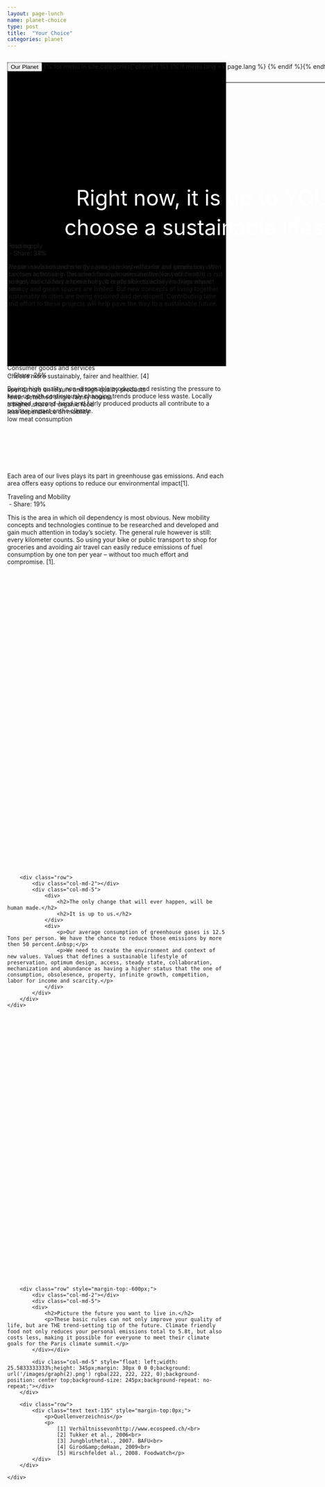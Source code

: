 ```yaml
---
layout: page-lunch
name: planet-choice
type: post
title:  "Your Choice"
categories: planet
---
```



<div style="background-color: #000;">
	<div class="container-hero container-hero-1 clearfix" style="background-image: url('/images/Unknown.jpeg'); background-repeat: no-repeat; background-size: 1500px 837px; background-position: 50% 0%;background-color: #000;height: 700px;">
		<div class="container-hero-content container-hero-content-1 clearfix">
			<div class="container-4 clearfix" style="margin-bottom:-40px;margin-top:30px;width: 960px;height: 46px;border-bottom: 1px solid rgb(0, 0, 0);">
				<button class="text text-5" style="text-align:left;color:#000" onClick="window.location='/planet';" >Our Planet</button>
				{% for menu in site.categories["planet"] %}
				{% if menu.lang == page.lang %}
				<button class="_button" style="float:right;margin-left:20px;margin-top:8px;font-size:0.95em" onClick="window.location='{{menu.url}}';">{{menu.title}}</button>
				{% endif %}{% endfor %}
			</div>
			<div style="line-height: 1.38;clear: both;width: 796px;margin: 250px 0 0 82px;border-radius: 3px;background-color: rgba(255, 255, 255, 0);font-size: 3.5em;text-align: center;float: left; color: #fff">Right now, it is up to YOU to choose a sustainable lifestyle.</div>
		</div>
	</div>
</div>	


<div class="hero clearfix">
	<div class="element element-1"></div>
	<div class="container-3 clearfix">
		<p class="text text-3">Choose more sustainably, fairer and healthier. [4]</p>
		<p class="text text-4">spend more on leisure and high quality products<br>fewer detached single family houses<br>a higher share of organic food <br>less dependence on mobility<br>low meat consumption</p>
	</div>
</div>


<div class="content-characters clearfix" style="margin-top: 114px;">
	<div class=" container-5 clearfix">
		<p class="text text-6">Each area of our lives plays its part in greenhouse gas emissions. And each area offers easy options to reduce our environmental impact[1].</p>
		<div class="element element-2"></div>
	</div>			
	<div class=" container-8 clearfix">
		<div class=" container-9 clearfix">
			<p class="text text-9">Traveling and Mobility <br>&nbsp;- Share: 19%</p>
			<p class="text text-10">This is the area in which oil dependency is most obvious. New mobility concepts and technologies continue to be researched and  developed and gain much attention in today’s society. The general rule however is still: every kilometer counts. So using your bike or public transport to shop for groceries and avoiding air travel can easily reduce emissions of fuel consumption by one ton per year – without too much effort and compromise. [1].</p>
		</div>
		<div class="element element-3" style="margin-top:-478px"></div>
	</div>
	<div class=" container-12 clearfix">
		<div class=" container-16 clearfix">
			<p class="text text-12">Consumer goods and services <br>&nbsp;- Share: 26%</p>
			<p class="text text-20">Buying high quality, non-disposable products and resisting the pressure to keep up with continuously changing trends produce less waste. Locally repaired, second-hand and fairly produced products all contribute to a positive impact onthe climate.</p>
		</div>
		<div class="element element-7" style="margin-top:-424px;"></div>
	</div>
	<div class=" container-21 clearfix">
		<div class=" container-23 clearfix">
			<p class="text text-33">Food supply <br>&nbsp;- Share: 31%</p>
			<p class="text text-40">We can save emissions in this area in a cost-efficient and simple way. We can turn activities in this area into a win-win situation for your health, budget and culinary experiences. It is possible to achieve a huge impact here.</p>
		</div>
		<div class="element element-12" style="margin-top:-333px;"></div>
	</div>
	<div class=" container-31 clearfix">
		<div class=" container-33 clearfix">
			<p class="text text-58">Housing <br>&nbsp;- Share: 24%</p>
			<p class="text text-65">Proper insulation and energy saving are keywords for our generation when it comes to housing. Detached family houses are the least efficient. It is not an easy task to find a home hat you really like especially in cities where privacy and green spaces are limited. But new concepts of living together sustainably in cities are being explored and developed. Contributing time and effort to these projects will help pave the way to a sustainable future.</p>
		</div>
		<div class="element element-17" style="margin-top:-473px;"></div>
	</div>
</div>


<div class="container">
	<div class="row" style="margin-top:1400px;">

		<div class="row">
			<div class="col-md-2"></div>
			<div class="col-md-5">
				<div>
					<h2>The only change that will ever happen, will be human made.</h2>
					<h2>It is up to us.</h2>
				</div>
				<div>
					<p>Our average consumption of greenhouse gases is 12.5 Tons per person. We have the chance to reduce those emissions by more then 50 percent.&nbsp;</p>
					<p>We need to create the environment and context of new values. Values that defines a sustainable lifestyle of preservation, optimum design, access, steady state, collaboration, mechanization and abundance as having a higher status that the one of consumption, obsolesence, property, infinite growth, competition, labor for income and scarcity.</p>
				</div>
			</div>
		</div>
	</div>
</div>


<div class="element-25" style="margin-top:100px;"></div>

<div class="container">
	<div class="row" style="margin-top:640px;">
		
		<div class="row" style="margin-top:-600px;">
			<div class="col-md-2"></div>
			<div class="col-md-5">
			<div>
				<h2>Picture the future you want to live in.</h2>
				<p>These basic rules can not only improve your quality of life, but are THE trend-setting tip of the future. Climate friendly food not only reduces your personal emissions total to 5.8t, but also costs less, making it possible for everyone to meet their climate goals for the Paris climate summit.</p>
			</div></div>
			
			<div class="col-md-5" style="float: left;width: 25.5833333333%;height: 345px;margin: 30px 0 0 0;background: url('/images/graph(2).png') rgba(222, 222, 222, 0);background-position: center top;background-size: 245px;background-repeat: no-repeat;"></div>
		</div>

		<div class="row">
			<div class="text text-135" style="margin-top:0px;">
				<p>Quellenverzeichnis</p>
				<p>
					[1] Verhältnissevonhttp://www.ecospeed.ch/<br>
					[2] Tukker et al., 2006<br>
					[3] Jungbluthetal., 2007. BAFU<br>
					[4] Girod&amp;deHaan, 2009<br>
					[5] Hirschfeldet al., 2008. Foodwatch</p>
			</div>
		</div>
		
	</div>
</div>



<!-- <div class="follow-up-footer follow-up-footer-10 clearfix">
	<div class="element-about-eaternity element-about-eaternity-6 clearfix">
		<p class="text text-155">IPCC Report</p>
		<p class="text text-162">Discover the latest scientific results.</p>
	</div>
	<div class="element-co2footprint element-co2footprint-6 clearfix">
		<p class="text text-178">Life Cycle Assesments</p>
		<p class="text text-191">A step towards a solution.</p>
	</div>
	<div class="element-allergens element-allergens-6 clearfix">
		<p class="text text-209">Your Personal Choice</p>
		<p class="text text-219">Ways to live sustainable.</p>
	</div>
</div> -->